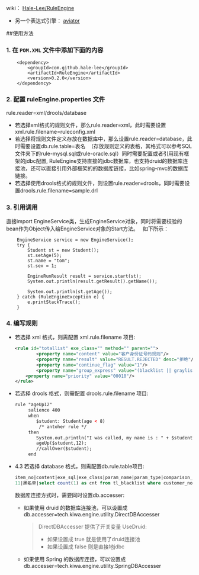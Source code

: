 wiki： [Hale-Lee/RuleEngine](https://github.com/Hale-Lee/RuleEngine/wiki)

- 另一个表达式引擎： [aviator](https://github.com/killme2008/aviator/wiki) 

##使用方法

### 1. 在 `POM.XML` 文件中添加下面的内容
        <dependency>
            <groupId>com.github.hale-lee</groupId>
            <artifactId>RuleEngine</artifactId>
            <version>0.2.0</version>
        </dependency>


### 2. 配置 ruleEngine.properties 文件

rule.reader=xml/drools/database

- 若选择xml格式的规则文件，那么rule.reader=xml，此时需要设置xml.rule.filename=ruleconfig.xml
     <br>
- 若选择将规则文件定义存放在数据库中，那么设置rule.reader=database，此时需要设置db.rule.table=表名  （存放规则定义的表格，其格式可以参考SQL文件夹下的rule-mysql.sql或rule-oracle.sql）同时需要配置或者引用现有框架的jdbc配置, RuleEngine支持直接的jdbc数据库，也支持druid的数据库连接池，还可以直接引用外部框架的的数据库链接，比如spring-mvc的数据库链接。
       <br>
- 若选择使用drools格式的规则文件，则设置rule.reader=drools，同时需要设置drools.rule.filename=sample.drl
       <br>

### 3. 引用调用

直接import EngineService类，生成EngineService对象，同时将需要校验的bean作为Object传入给EngineService对象的Start方法。
   如下所示：

		EngineService service = new EngineService();
		try {
			Student st = new Student();
			st.setAge(5);
			st.name = "tom";
			st.sex = 1;
	
			EngineRunResult result = service.start(st);
			System.out.println(result.getResult().getName());
	
			System.out.println(st.getAge());
		} catch (RuleEngineException e) {
			e.printStackTrace();
		}


### 4. 编写规则

- 若选择 xml 格式，则需配置 xml.rule.filename 项目: 
    ```xml
    <rule id="totallist" exe_class="" method="" parent="">
            <property name="content" value="客户身份证号码规则"/>
            <property name="result" value="RESULT.REJECTED" desc="拒绝"/>
            <property name="continue_flag" value="1"/>
            <property name="group_express" value="(blacklist || graylist)"/>
    	<property name="priority" value="00010"/>
    </rule>
    ```
- 若选择 drools 格式，则需配置 drools.rule.filename 项目: 
    ```xml
    rule "ageUp12"
    	 salience 400
    	 when
    		$student: Student(age < 8)
    		 /* antoher rule */
    	 then
    		System.out.println("I was called, my name is : " + $student.name);
    		ageUp($student,12);
    		//callOver($student);
    	 end
    ```
- 4.3 若选择 database 格式，则需配置db.rule.table项目: 
    ```sql
    item_no|content|exe_sql|exe_class|param_name|param_type|comparison_code|comparison_value|baseline|result|executor|priority|continue_flag|parent_item_no|group_express|remark|comments|enable_flag|create_time|update_time
    11|黑名单|select count(1) as cnt from tl_blacklist where customer_no = ? and delete_flag = 1|customer_no|java.lang.String|01|==|0|PASSED|100|1|1|2018-02-26 12:40:15.000000|2018-02-26 12:40:18.000000
    ```
	
    数据库连接方式时，需要同时设置db.accesser: 
    - 如果使用 druid 的数据库连接池，可以设置成db.accesser=tech.kiwa.engine.utility.DirectDBAccesser
        > DirectDBAccesser 提供了开关变量 UseDruid: 
        > - 如果设置成 true 就是使用了druid连接池
        > - 如果设置成 false 则是直接地jdbc
    - 如果使用 Spring 的数据库连接，可以设置成db.accesser=tech.kiwa.engine.utility.SpringDBAccesser
